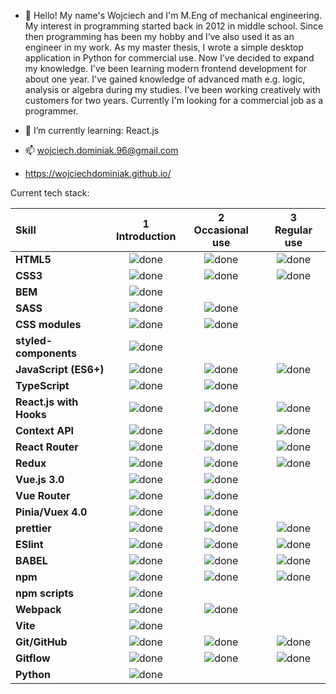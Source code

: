 - 👋 Hello! My name's Wojciech and I'm M.Eng of mechanical engineering. My interest in programming started back in 2012 in middle school. Since then
programming has been my hobby and I’ve also used it as an engineer in my work. As
my master thesis, I wrote a simple desktop application in Python for commercial
use. Now I’ve decided to expand my knowledge. I've been learning modern
frontend development for about one year. I've gained knowledge of advanced math
e.g. logic, analysis or algebra during my studies. I’ve been working creatively with
customers for two years. Currently I'm looking for a commercial job as a
programmer.

- 🌱 I’m currently learning: React.js

- 📫 wojciech.dominiak.96@gmail.com 
- https://wojciechdominiak.github.io/

Current tech stack:

[done]: https://user-images.githubusercontent.com/29199184/32275438-8385f5c0-bf0b-11e7-9406-42265f71e2bd.png "Done"

|               Skill              | 1<br>Introduction | 2<br>Occasional use    | 3<br>Regular use |
|:-------------------------------- |:-----------------:|:----------------------:|:----------------:|
|**HTML5**                         | ![done][done]     | ![done][done]          | ![done][done]    |
|**CSS3**                          | ![done][done]     | ![done][done]          | ![done][done]    |
|**BEM**                           | ![done][done]     |                        |                  |
|**SASS**                          | ![done][done]     | ![done][done]          |                  |
|**CSS modules**                   | ![done][done]     | ![done][done]          |                  |
|**styled-components**             | ![done][done]     |                        |                  |
|**JavaScript (ES6+)**             | ![done][done]     | ![done][done]          | ![done][done]    |
|**TypeScript**                    | ![done][done]     | ![done][done]          |                  |
|**React.js with Hooks**           | ![done][done]     | ![done][done]          | ![done][done]    |
|**Context API**                   | ![done][done]     | ![done][done]          | ![done][done]    |
|**React Router**                  | ![done][done]     | ![done][done]          | ![done][done]    |
|**Redux**                         | ![done][done]     | ![done][done]          | ![done][done]    |
|**Vue.js 3.0**                    | ![done][done]     | ![done][done]          |                  |
|**Vue Router**                    | ![done][done]     | ![done][done]          |                  |
|**Pinia/Vuex 4.0**                | ![done][done]     | ![done][done]          |                  |
|**prettier**                      | ![done][done]     | ![done][done]          | ![done][done]    |
|**ESlint**                        | ![done][done]     | ![done][done]          | ![done][done]    |
|**BABEL**                         | ![done][done]     | ![done][done]          | ![done][done]    |
|**npm**                           | ![done][done]     | ![done][done]          | ![done][done]    |
|**npm scripts**                   | ![done][done]     |                        |                  |
|**Webpack**                       | ![done][done]     | ![done][done]          |                  |
|**Vite**                          | ![done][done]     |                        |                  |
|**Git/GitHub**                    | ![done][done]     | ![done][done]          | ![done][done]    |
|**Gitflow**                       | ![done][done]     | ![done][done]          | ![done][done]    |
|**Python**                        | ![done][done]     |                        |                  |

